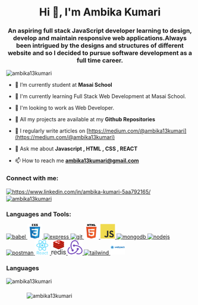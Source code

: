 <h1 align="center">Hi 👋, I'm Ambika Kumari</h1>
<h3 align="center">An aspiring full stack JavaScript developer learning to design, develop and maintain responsive web applications.Always been intrigued by the
designs and structures of different website and so I decided to pursue software development as a full time career.</h3>

<p align="left"> <img src="https://komarev.com/ghpvc/?username=ambika13kumari&label=Profile%20views&color=0e75b6&style=flat" alt="ambika13kumari" /> </p>

- 🔭 I’m currently student at **Masai School**

- 👯 I'm currently learning Full Stack Web Development at Masai School.

- 🤝 I'm looking to work as Web Developer.
- 🔭 All my projects are available at my **Github Repositories**
- 📝 I regularly write articles on [https://medium.com/@ambika13kumari](https://medium.com/@ambika13kumari)

- 💬 Ask me about **Javascript , HTML , CSS , REACT**

- 📫 How to reach me **ambika13kumari@gmail.com**

<h3 align="left">Connect with me:</h3>

<p align="left">
<a href="https://linkedin.com/in/https://www.linkedin.com/in/ambika-kumari-5aa792165/" target="blank"><img align="center" src="https://raw.githubusercontent.com/rahuldkjain/github-profile-readme-generator/master/src/images/icons/Social/linked-in-alt.svg" alt="https://www.linkedin.com/in/ambika-kumari-5aa792165/" height="30" width="40" /></a>
<a href="https://medium.com/ambika13kumari" target="blank"><img align="center" src="https://raw.githubusercontent.com/rahuldkjain/github-profile-readme-generator/master/src/images/icons/Social/medium.svg" alt="ambika13kumari" height="30" width="40" /></a>
</p>
<h3 align="left">Languages and Tools:</h3>

<p align="left"> <a href="https://babeljs.io/" target="_blank" rel="noreferrer"> <img src="https://upload.wikimedia.org/wikipedia/commons/thumb/0/02/Babel_Logo.svg/1200px-Babel_Logo.svg.png" alt="babel" width="40" height="40"/> </a> <a href="https://www.w3schools.com/css/" target="_blank" rel="noreferrer"> <img
src="https://raw.githubusercontent.com/devicons/devicon/master/icons/css3/css3-original-wordmark.svg" alt="css3" width="40" height="40"/> </a> <a href="https://expressjs.com" target="_blank" rel="noreferrer"> <img src="https://images.tute.io/tute/topic/express-js.png" alt="express" width="40" height="40"/> </a> <a href="https://git-scm.com/" target="_blank" rel="noreferrer"> <img src="https://www.vectorlogo.zone/logos/git-scm/git-scm-icon.svg" alt="git" width="40" height="40"/> </a> <a href="https://www.w3.org/html/" target="_blank" rel="noreferrer"> <img src="https://raw.githubusercontent.com/devicons/devicon/master/icons/html5/html5-original-wordmark.svg" alt="html5" width="40" height="40"/> </a> <a href="https://developer.mozilla.org/en-US/docs/Web/JavaScript" target="_blank" rel="noreferrer"> <img src="https://raw.githubusercontent.com/devicons/devicon/master/icons/javascript/javascript-original.svg" alt="javascript" width="40" height="40"/> </a> <a href="https://www.mongodb.com/" target="_blank" rel="noreferrer"> <img src="https://assets-global.website-files.com/6009f6f109d51e60b911ba53/60232c7fee9f278674db9c2c_9kib-354x415-unnamed-mongodb-logo-sv-11562860723mgempnmrq3.png" alt="mongodb" width="40" height="40"/> </a> <a href="https://nodejs.org" target="_blank" rel="noreferrer"> <img src="https://www.the-guild.dev/blog-assets/nodejs-esm/nodejs_logo.png" alt="nodejs" width="40" height="40"/> </a> <a href="https://postman.com" target="_blank" rel="noreferrer"> <img src="https://www.vectorlogo.zone/logos/getpostman/getpostman-icon.svg" alt="postman" width="40" height="40"/> </a> <a href="https://reactjs.org/" target="_blank" rel="noreferrer"> <img src="https://raw.githubusercontent.com/devicons/devicon/master/icons/react/react-original-wordmark.svg" alt="react" width="40" height="40"/> </a> <a href="https://redis.io" target="_blank" rel="noreferrer"> <img src="https://raw.githubusercontent.com/devicons/devicon/master/icons/redis/redis-original-wordmark.svg" alt="redis" width="40" height="40"/> </a> <a href="https://redux.js.org" target="_blank" rel="noreferrer"> <img src="https://raw.githubusercontent.com/devicons/devicon/master/icons/redux/redux-original.svg" alt="redux" width="40" height="40"/> </a> <a href="https://tailwindcss.com/" target="_blank" rel="noreferrer"> <img src="https://www.vectorlogo.zone/logos/tailwindcss/tailwindcss-icon.svg" alt="tailwind" width="40" height="40"/> </a> <a href="https://webpack.js.org" target="_blank" rel="noreferrer"> <img src="https://raw.githubusercontent.com/devicons/devicon/d00d0969292a6569d45b06d3f350f463a0107b0d/icons/webpack/webpack-original-wordmark.svg" alt="webpack" width="40" height="40"/> </a> </p>

<h3> Languages</h3>
<p><img align="left" src="https://github-readme-stats.vercel.app/api/top-langs?username=ambika13kumari&show_icons=true&locale=en&layout=compact" alt="ambika13kumari" /></p>
<h3></h3>
&nbsp;&nbsp;&nbsp;&nbsp;&nbsp;&nbsp;
<p>&nbsp;&nbsp;&nbsp;&nbsp;&nbsp;&nbsp;&nbsp;&nbsp;&nbsp;&nbsp;&nbsp;&nbsp;&nbsp;&nbsp;<img align="center" src="https://github-readme-stats.vercel.app/api?username=ambika13kumari&show_icons=true&locale=en" alt="ambika13kumari" /></p>
